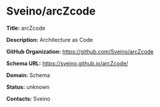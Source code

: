 # Sveino/arcZcode

**Title:** arcZcode

**Description:** Architecture as Code

**GitHub Organization:** https://github.com/Sveino/arcZcode

**Schema URL:** https://sveino.github.io/arcZcode/



**Domain:** Schema

**Status:** unknown



**Contacts:** Sveino